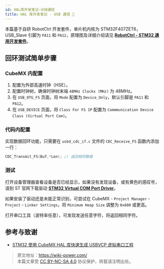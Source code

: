 ```yaml
---
id: HAL库开发笔记-USB通信
title: HAL 库开发笔记 - USB 通信 🚧
---
```


本篇基于自研 RobotCtrl 开发套件，单片机内核为 STM32F407ZET6，USB_Slave 引脚为 `PA11` 和 `PA12`，原理图及详细介绍请见 [**RobotCtrl - STM32 通用开发套件**](https://wiki-power.com/RobotCtrl-STM32%E9%80%9A%E7%94%A8%E5%BC%80%E5%8F%91%E5%A5%97%E4%BB%B6)。

## 回环测试简单步骤

### CubeMX 内配置

1. 配置为外部高速时钟（HSE）。
2. 配置时钟树，确保时钟树末端 `48MHz Clocks (MHz)` 为 48MHz。
3. 在 `USB_OTG_FS` 页面，将 `Mode` 配置为 `Device_Only`，默认引脚是 `PA11` 和 `PA12`。
4. 在 `USB_DEVICE` 页面，将 `Class For FS IP` 配置为 `Commmunication Device Class (Virtual Port Com)`。

### 代码内配置

实现数据回环功能，只需要在 `usbd_cdc_if.c` 文件的 `CDC_Receive_FS` 函数内添加一行：

```c title="usbd_cdc_if.c"
CDC_Transmit_FS(Buf,*Len); // 返回相同数据
```

### 测试

打开设备管理器查看设备是否已经显示，如果没有发现设备，或有黄色的感叹号，请到 ST 官网下载驱动 [**STM32 Virtual COM Port Driver**](https://www.st.com/content/st_com/en/products/development-tools/software-development-tools/stm32-software-development-tools/stm32-utilities/stsw-stm32102.html)。

如果安装了驱动还是未能正常识别，可尝试在 CubeMX - `Project Manager` - `Project` - `Linker Settings`，将 `Minimum Heap Size` 调整为 `0x600` 或更高。

打开串口工具（波特率任意），可发现发送任意字符，将返回相同字符。

## 参考与致谢

- [STM32 使用 CubeMX HAL 库快速生成 USBVCP 虚拟串口工程](https://blog.csdn.net/yxy244/article/details/102620249)

> 原文地址：<https://wiki-power.com/>  
> 本篇文章受 [CC BY-NC-SA 4.0](https://creativecommons.org/licenses/by/4.0/deed.zh) 协议保护，转载请注明出处。
